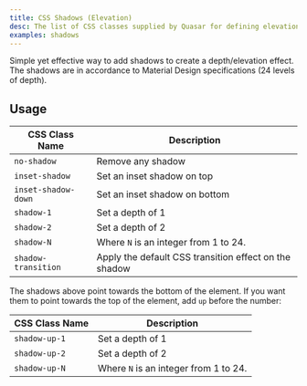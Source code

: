 ```yaml
---
title: CSS Shadows (Elevation)
desc: The list of CSS classes supplied by Quasar for defining elevation on DOM elements.
examples: shadows
---
```


Simple yet effective way to add shadows to create a depth/elevation effect.
The shadows are in accordance to Material Design specifications (24 levels of depth).

## Usage

| CSS Class Name      | Description                                           |
| ------------------- | ----------------------------------------------------- |
| `no-shadow`         | Remove any shadow                                     |
| `inset-shadow`      | Set an inset shadow on top                            |
| `inset-shadow-down` | Set an inset shadow on bottom                         |
| `shadow-1`          | Set a depth of 1                                      |
| `shadow-2`          | Set a depth of 2                                      |
| `shadow-N`          | Where `N` is an integer from 1 to 24.                 |
| `shadow-transition` | Apply the default CSS transition effect on the shadow |

<DocExample title="Standard shadows" file="Standard" scrollable />

The shadows above point towards the bottom of the element. If you want them to point towards the top of the element, add `up` before the number:

| CSS Class Name | Description                           |
| -------------- | ------------------------------------- |
| `shadow-up-1`  | Set a depth of 1                      |
| `shadow-up-2`  | Set a depth of 2                      |
| `shadow-up-N`  | Where `N` is an integer from 1 to 24. |

<DocExample title="Shadows pointing up" file="PointingUp" scrollable />

<DocExample title="Inset shadow" file="Inset" />
